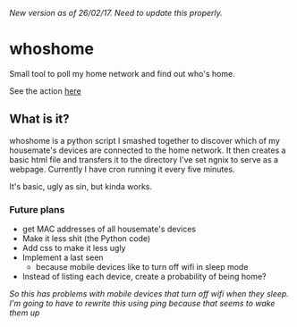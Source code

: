 *New version as of 26/02/17. Need to update this properly.*


# whoshome
Small tool to poll my home network and find out who's home.

See the action [here](http://rhysdeimel.ddns.net)


## What is it?
whoshome is a python script I smashed together to discover which of my housemate's devices are connected to the home network.
It then creates a basic html file and transfers it to the directory I've set ngnix to serve as a webpage.
Currently I have cron running it every five minutes.

It's basic, ugly as sin, but kinda works.

### Future plans
- get MAC addresses of all housemate's devices
- Make it less shit (the Python code)
- Add css to make it less ugly
- Implement a last seen
  - because mobile devices like to turn off wifi in sleep mode
- Instead of listing each device, create a probability of being home?

*So this has problems with mobile devices that turn off wifi when they sleep. I'm going to have to rewrite this using ping because that seems to wake them up*
